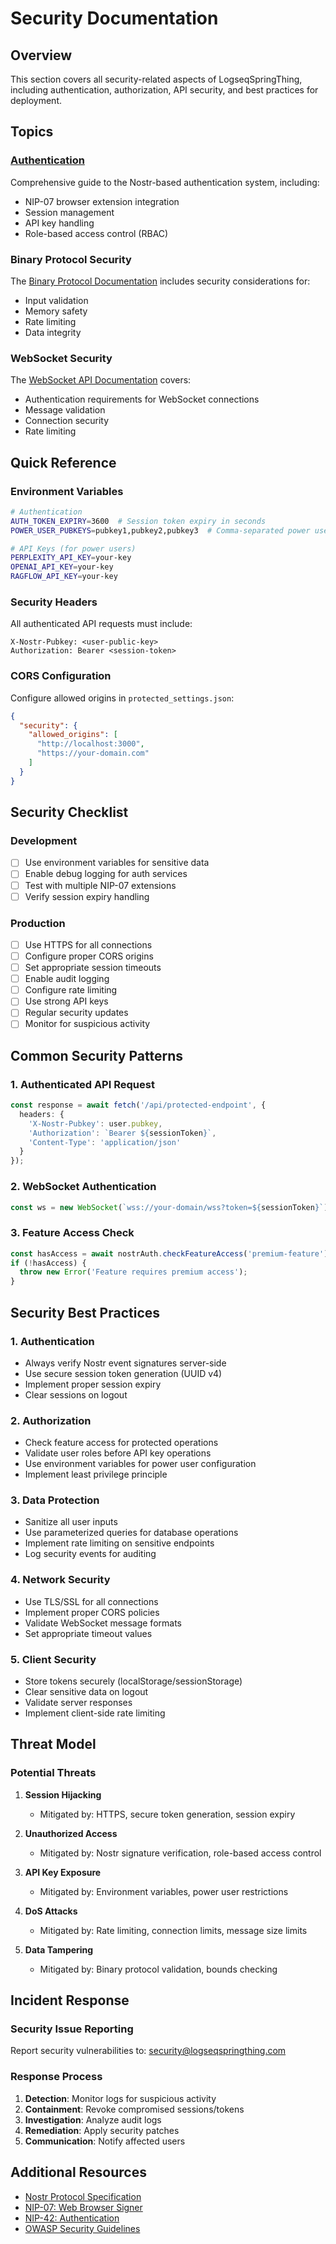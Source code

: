 # Security Documentation

## Overview

This section covers all security-related aspects of LogseqSpringThing, including authentication, authorization, API security, and best practices for deployment.

## Topics

### [Authentication](./authentication.md)
Comprehensive guide to the Nostr-based authentication system, including:
- NIP-07 browser extension integration
- Session management
- API key handling
- Role-based access control (RBAC)

### Binary Protocol Security
The [Binary Protocol Documentation](../api/binary-protocol.md) includes security considerations for:
- Input validation
- Memory safety
- Rate limiting
- Data integrity

### WebSocket Security
The [WebSocket API Documentation](../api/websocket.md) covers:
- Authentication requirements for WebSocket connections
- Message validation
- Connection security
- Rate limiting

## Quick Reference

### Environment Variables

```bash
# Authentication
AUTH_TOKEN_EXPIRY=3600  # Session token expiry in seconds
POWER_USER_PUBKEYS=pubkey1,pubkey2,pubkey3  # Comma-separated power users

# API Keys (for power users)
PERPLEXITY_API_KEY=your-key
OPENAI_API_KEY=your-key
RAGFLOW_API_KEY=your-key
```

### Security Headers

All authenticated API requests must include:
```
X-Nostr-Pubkey: <user-public-key>
Authorization: Bearer <session-token>
```

### CORS Configuration

Configure allowed origins in `protected_settings.json`:
```json
{
  "security": {
    "allowed_origins": [
      "http://localhost:3000",
      "https://your-domain.com"
    ]
  }
}
```

## Security Checklist

### Development
- [ ] Use environment variables for sensitive data
- [ ] Enable debug logging for auth services
- [ ] Test with multiple NIP-07 extensions
- [ ] Verify session expiry handling

### Production
- [ ] Use HTTPS for all connections
- [ ] Configure proper CORS origins
- [ ] Set appropriate session timeouts
- [ ] Enable audit logging
- [ ] Configure rate limiting
- [ ] Use strong API keys
- [ ] Regular security updates
- [ ] Monitor for suspicious activity

## Common Security Patterns

### 1. Authenticated API Request

```typescript
const response = await fetch('/api/protected-endpoint', {
  headers: {
    'X-Nostr-Pubkey': user.pubkey,
    'Authorization': `Bearer ${sessionToken}`,
    'Content-Type': 'application/json'
  }
});
```

### 2. WebSocket Authentication

```typescript
const ws = new WebSocket(`wss://your-domain/wss?token=${sessionToken}`);
```

### 3. Feature Access Check

```typescript
const hasAccess = await nostrAuth.checkFeatureAccess('premium-feature');
if (!hasAccess) {
  throw new Error('Feature requires premium access');
}
```

## Security Best Practices

### 1. Authentication
- Always verify Nostr event signatures server-side
- Use secure session token generation (UUID v4)
- Implement proper session expiry
- Clear sessions on logout

### 2. Authorization
- Check feature access for protected operations
- Validate user roles before API key operations
- Use environment variables for power user configuration
- Implement least privilege principle

### 3. Data Protection
- Sanitize all user inputs
- Use parameterized queries for database operations
- Implement rate limiting on sensitive endpoints
- Log security events for auditing

### 4. Network Security
- Use TLS/SSL for all connections
- Implement proper CORS policies
- Validate WebSocket message formats
- Set appropriate timeout values

### 5. Client Security
- Store tokens securely (localStorage/sessionStorage)
- Clear sensitive data on logout
- Validate server responses
- Implement client-side rate limiting

## Threat Model

### Potential Threats

1. **Session Hijacking**
   - Mitigated by: HTTPS, secure token generation, session expiry

2. **Unauthorized Access**
   - Mitigated by: Nostr signature verification, role-based access control

3. **API Key Exposure**
   - Mitigated by: Environment variables, power user restrictions

4. **DoS Attacks**
   - Mitigated by: Rate limiting, connection limits, message size limits

5. **Data Tampering**
   - Mitigated by: Binary protocol validation, bounds checking

## Incident Response

### Security Issue Reporting

Report security vulnerabilities to: security@logseqspringthing.com

### Response Process

1. **Detection**: Monitor logs for suspicious activity
2. **Containment**: Revoke compromised sessions/tokens
3. **Investigation**: Analyze audit logs
4. **Remediation**: Apply security patches
5. **Communication**: Notify affected users

## Additional Resources

- [Nostr Protocol Specification](https://github.com/nostr-protocol/nips)
- [NIP-07: Web Browser Signer](https://github.com/nostr-protocol/nips/blob/master/07.md)
- [NIP-42: Authentication](https://github.com/nostr-protocol/nips/blob/master/42.md)
- [OWASP Security Guidelines](https://owasp.org/)